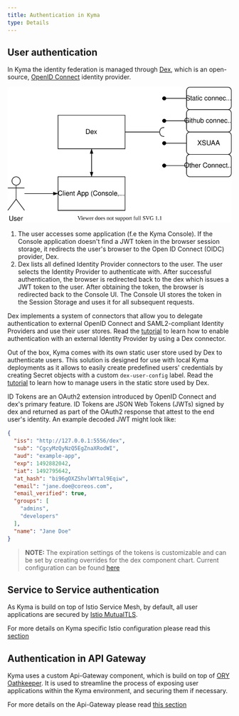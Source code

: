 ```yaml
---
title: Authentication in Kyma
type: Details
---
```


## User authentication
In Kyma the identity federation is managed through [Dex](https://github.com/dexidp/dex), which is an open-source, [OpenID Connect](https://openid.net/connect/) identity provider.

![Dex diagram](./assets/dex.svg)

1. The user accesses some application (f.e the Kyma Console). If the Console application doesn't find a JWT token in the browser session storage, it redirects the user's browser to the Open ID Connect (OIDC) provider, Dex.
2. Dex lists all defined Identity Provider connectors to the user. The user selects the Identity Provider to authenticate with. After successful authentication, the browser is redirected back to the dex which issues a JWT token to the user. After obtaining the token, the browser is redirected back to the Console UI. The Console UI stores the token in the Session Storage and uses it for all subsequent requests.

Dex implements a system of connectors that allow you to delegate authentication to external OpenID Connect and SAML2-compliant Identity Providers and use their user stores. Read the [tutorial](#tutorials-add-an-identity-provider-to-dex) to learn how to enable authentication with an external Identity Provider by using a Dex connector.

Out of the box, Kyma comes with its own static user store used by Dex to authenticate users. This solution is designed for use with local Kyma deployments as it allows to easily create predefined users' credentials by creating Secret objects with a custom `dex-user-config` label.
Read the [tutorial](#tutorials-manage-static-users-in-dex) to learn how to manage users in the static store used by Dex.

ID Tokens are an OAuth2 extension introduced by OpenID Connect and dex's primary feature. ID Tokens are JSON Web Tokens (JWTs) signed by dex and returned as part of the OAuth2 response that attest to the end user's identity. An example decoded JWT might look like:

```json
{
  "iss": "http://127.0.0.1:5556/dex",
  "sub": "CgcyMzQyNzQ5EgZnaXRodWI",
  "aud": "example-app",
  "exp": 1492882042,
  "iat": 1492795642,
  "at_hash": "bi96gOXZShvlWYtal9Eqiw",
  "email": "jane.doe@coreos.com",
  "email_verified": true,
  "groups": [
    "admins",
    "developers"
  ],
  "name": "Jane Doe"
}
```

>**NOTE:** The expiration settings of the tokens is customizable and can be set by creating overrides for the dex component chart. Current configuration can be found [here](https://github.com/kyma-project/kyma/blob/master/resources/dex/values.yaml#L59)

## Service to Service authentication
As Kyma is build on top of Istio Service Mesh, by default, all user applications are secured by [Istio MutualTLS](https://istio.io/latest/docs/concepts/security/#mutual-tls-authentication). 

For more details on Kyma specific Istio configuration please read this [section](components/service-mesh/#details-istio-setup-in-kyma-kyma-specific-configuration)

## Authentication in API Gateway
Kyma uses a custom Api-Gateway component, which is build on top of [ORY Oathkeeper](https://www.ory.sh/oathkeeper/docs/). It is used to streamline the process of exposing user applications within the Kyma environment, and securing them if necessary. 

For more details on the Api-Gateway please read [this section](/components/api-gateway/#overview-overview)
